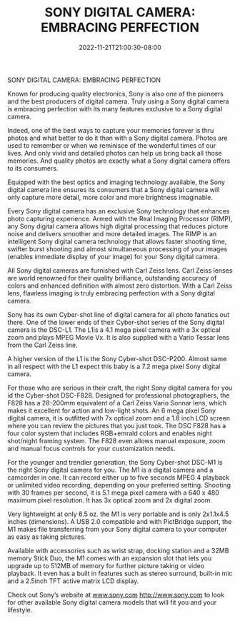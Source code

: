 ﻿---
title: "SONY DIGITAL CAMERA: EMBRACING PERFECTION"
date: 2022-11-21T21:00:30-08:00
description: "Digital-Camera Tips for Web Success"
featured_image: "/images/Digital-Camera.jpg"
tags: ["Digital Camera"]
---

SONY DIGITAL CAMERA: EMBRACING PERFECTION

Known for producing quality electronics, Sony is also one of the pioneers and the best producers of digital camera. Truly using a Sony digital camera is embracing perfection with its many features exclusive to a Sony digital camera. 

Indeed, one of the best ways to capture your memories forever is thru photos and what better to do it than with a Sony digital camera. Photos are used to remember or when we reminisce of the wonderful times of our lives. And only vivid and detailed photos can help us bring back all those memories. And quality photos are exactly what a Sony digital camera offers to its consumers.

Equipped with the best optics and imaging technology available, the Sony digital camera line ensures its consumers that a Sony digital camera will only capture more detail, more color and more brightness imaginable.

Every Sony digital camera has an exclusive Sony technology that enhances photo capturing experience. Armed with the Real Imaging Processor (RIMP), any Sony digital camera allows high digital processing that reduces picture noise and delivers smoother and more detailed images. The RIMP is an intelligent Sony digital camera technology that allows faster shooting time, swifter burst shooting and almost simultaneous processing of your images (enables immediate display of your image) for your Sony digital camera. 

All Sony digital cameras are furnished with Carl Zeiss lens. Carl Zeiss lenses are world renowned for their quality brilliance, outstanding accuracy of colors and enhanced definition with almost zero distortion. With a Carl Zeiss lens, flawless imaging is truly embracing perfection with a Sony digital camera. 

Sony has its own Cyber-shot line of digital camera for all photo fanatics out there. One of the lower ends of their Cyber-shot series of the Sony digital camera is the DSC-L1. The L1is a 4.1 mega pixel camera with a 3x optical zoom and plays MPEG Movie Vx. It is also supplied with a Vario Tessar lens from the Carl Zeiss line.

A higher version of the L1 is the Sony Cyber-shot DSC-P200. Almost same in all respect with the L1 expect this baby is a 7.2 mega pixel Sony digital camera.

For those who are serious in their craft, the right Sony digital camera for you id the Cyber-shot DSC-F828. Designed for professional photographers, the F828 has a 28-200mm equivalent of a Carl Zeiss Vario Sonnar lens, which makes it excellent for action and low-light shots. An 6 mega pixel Sony digital camera, it is outfitted with 7x optical zoom and a 1.8 inch LCD screen where you can review the pictures that you just took. The DSC F828 has a four color system that includes RGB+emrald colors and enables night shot/night framing system. The F828 even allows manual exposure, zoom and manual focus controls for your customization needs.

For the younger and trendier generation, the Sony Cyber-shot DSC-M1 is the right Sony digital camera for you. The M1 is a digital camera and a camcorder in one. It can record either up to five seconds MPEG 4 playback or unlimited video recording, depending on your preferred setting. Shooting with 30 frames per second, it is 5.1 mega pixel camera with a 640 x 480 maximum pixel resolution. It has 3x optical zoom and 2x digital zoom.

Very lightweight at only 6.5 oz. the M1 is very portable and is only 2x1.1x4.5 inches (dimensions). A USB 2.0 compatible and with PictBridge support, the M1 makes file transferring from your Sony digital camera to your computer as easy as taking pictures.

Available with accessories such as wrist strap, docking station and a 32MB memory Stick Duo, the M1 comes with an expansion slot that lets you upgrade up to 512MB of memory for further picture taking or video playback. It even has a built in features such as stereo surround, built-in mic and a 2.5inch TFT active matrix LCD display.

Check out Sony’s website at www.sony.com <http://www.sony.com> to look for other available Sony digital camera models that will fit you and your lifestyle.

